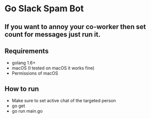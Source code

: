 # Go Slack Spam Bot

## If you want to annoy your co-worker then set count for messages just run it.

## Requirements

- golang 1.6+
- macOS (I tested on macOS it works fine)
- Permissions of macOS

## How to run

- Make sure to set active chat of the targeted person
- go get
- go run main.go
